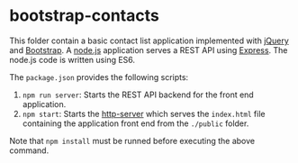 # bootstrap-contacts

This folder contain a basic contact list application implemented with [jQuery](https://jquery.com/) and [Bootstrap](https://getbootstrap.com/). A [node.js](https://nodejs.org/en/) application serves a REST API using [Express](https://expressjs.com/). The node.js code is written using ES6.

The `package.json` provides the following scripts:

1. `npm run server`: Starts the REST API backend for the front end application.
2. `npm start`: Starts the [http-server](https://www.npmjs.com/package/http-server) which serves the `index.html` file containing the application front end from the `./public` folder.

Note that `npm install` must be runned before executing the above command.
